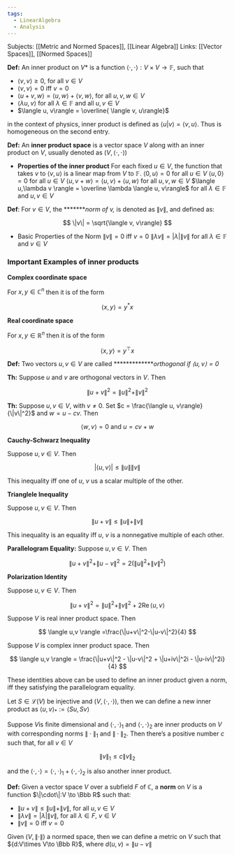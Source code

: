 ```yaml
---
tags:
  - LinearAlgebra
  - Analysis
---
```

Subjects: [[Metric and Normed Spaces]], [[Linear Algebra]]
Links: [[Vector Spaces]], [[Normed Spaces]]

**Def:** An inner product on $V$* is a function $\langle \cdot, \cdot\rangle :V \times V\to \mathbb F$, such that

- $\langle v, v \rangle \ge 0$, for all $v \in V$
- $\langle v, v\rangle = 0$ iff $v = 0$
- $\langle u+v, w\rangle = \langle u, w\rangle+ \langle v, w\rangle$, for all $u, v,w \in V$
- $\langle \lambda u, v\rangle$ for all $\lambda \in \mathbb F$ and all $u, v \in V$
- $\langle u, v\rangle = \overline{ \langle v, u\rangle}$

in the context of physics, inner product is defined as $\langle u| v\rangle = \langle v, u\rangle$. Thus is homogeneous on the second entry.

********Def:******** An ********************inner product space******************** is a vector space $V$ along with an inner product on $V$, usually denoted as $(V, \langle \cdot, \cdot\rangle)$

- **Properties of the inner product**
    For each fixed $u \in V$, the function that takes $v$ to $\langle v, u\rangle$ is a linear map from $V$ to $\mathbb F$.
    $\langle 0, u\rangle =0$ for all $u \in V$
    $\langle u, 0\rangle = 0$ for all $u \in V$
    $\langle u, v+w\rangle = \langle u, v\rangle+ \langle u, w\rangle$ for all $u, v,w \in V$
    $\langle u,\lambda v \rangle = \overline \lambda \langle u, v\rangle$ for all $\lambda \in \mathbb F$ and $u, v \in V$
    
**Def**: For $v \in V$, the *******_norm of $v$,_ is denoted as $\|v\|$, and defined as:

$$ \|v\| = \sqrt{\langle v, v\rangle} $$
- Basic Properties of the Norm
    $\|v\| =0$ iff $v = 0$
    $\|\lambda v \| = |\lambda|\|v\|$ for all $\lambda \in \mathbb F$ and $v\in V$
    
### Important Examples of inner products

**********************************************Complex coordinate space**********************************************

For $x,y \in \mathbb C^n$ then it is of the form

$$ \langle x, y\rangle = y^*x $$

**********************************************Real coordinate space**********************************************

For $x,y \in \mathbb R^n$ then it is of the form

$$ \langle x, y\rangle = y^\top x $$

********Def:******** Two vectors $u, v\in V$ are called *************_orthogonal if $\langle u, v\rangle = 0$_

******Th:****** Suppose $u$ and $v$ are orthogonal vectors in $V$. Then

$$ \|u+v\|^2=\|u\|^2+\|v\|^2 $$

******Th:****** Suppose $u, v\in V$, with $v \ne 0$. Set $c = \frac{\langle u, v\rangle}{\|v\|^2}$ and $w = u-cv$. Then

$$ \langle w,v \rangle =0 \text{ and } u=cv+w $$

**************Cauchy-Schwarz Inequality**************

Suppose $u,v \in V$. Then

$$ |\langle u,v \rangle|\le \|u\| \|v\| $$

This inequality iff one of $u$, $v$ us a scalar multiple of the other.

**************************************Trianglele Inequality**************************************

Suppose $u, v\in V$. Then

$$ \| u+v\| \le \|u\|+\|v\| $$

This inequality is an equality iff $u$, $v$ is a nonnegative multiple of each other.

********************************************Parallelogram Equality:******************************************** Suppose $u, v\in V$. Then

$$ \|u+v\|^2+\|u-v\|^2 =2(\|u\|^2+\|v\|^2) $$

**********************************************Polarization Identity**********************************************

Suppose $u, v \in V$. Then

$$ \|u+v\|^2 = \|u\|^2+\|v\|^2+2\operatorname{Re}\langle u, v \rangle $$

Suppose $V$ is real inner product space. Then

$$ \langle u,v \rangle =\frac{\|u+v\|^2-\|u-v\|^2}{4} $$

Suppose $V$ is complex inner product space. Then

$$ \langle u,v \rangle = \frac{\|u+v\|^2 - \|u-v\|^2 + \|u+iv\|^2i - \|u-iv\|^2i}{4} $$

These identities above can be used to define an inner product given a norm, iff they satisfying the parallelogram equality.

Let $S\in \mathcal L(V)$ be injective and $(V, \langle \cdot, \cdot\rangle)$, then we can define a new inner product as $\langle u, v\rangle_* := \langle Su, Sv\rangle$

Suppose $V$is finite dimensional and $\langle \cdot, \cdot\rangle_1$ and $\langle \cdot, \cdot\rangle_2$ are inner products on $V$ with corresponding norms $\|\cdot \|_1$ and $\|\cdot \|_2$. Then there’s a positive number $c$ such that, for all ${v \in V}$

$$ \|v \|_1 \le c \|v \|_2 $$

and the $\langle \cdot, \cdot \rangle = \langle \cdot, \cdot \rangle_1 +\langle \cdot, \cdot \rangle_2$ is also another inner product.

********Def:******** Given a vector space $V$ over a subfield $F$ of $\mathbb C$, a **norm** on $V$ is a function $\|\cdot\|:V \to \Bbb R$ such that:

- $\|u+v\| \le \|u\|+\|v\|$, for all $u, v\in V$
- $\|\lambda v\|=|\lambda|\|v\|$, for all $\lambda \in F$, $v \in V$
- $\| v\| = 0$ iff $v=0$

Given $(V, \|\cdot\|)$ a normed space, then we can define a metric on $V$ such that ${d:V\times V\to \Bbb R}$, where $d(u,v) =\|u-v\|$